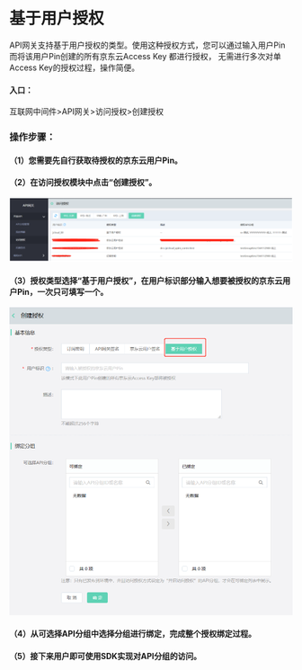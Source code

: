 # 基于用户授权

API网关支持基于用户授权的类型。使用这种授权方式，您可以通过输入用户Pin而将该用户Pin创建的所有京东云Access Key 都进行授权，
无需进行多次对单Access Key的授权过程，操作简便。

#### 入口：
互联网中间件>API网关>访问授权>创建授权

### 操作步骤：
#### （1）您需要先自行获取待授权的京东云用户Pin。

#### （2）在访问授权模块中点击“创建授权”。

  ![访问授权](../../../../../image/Internet-Middleware/API-Gateway/User-based-Auth1.png)
  

#### （3）授权类型选择“基于用户授权”，在用户标识部分输入想要被授权的京东云用户Pin，一次只可填写一个。

  ![访问授权](../../../../../image/Internet-Middleware/API-Gateway/User-based-Auth2.png)

#### （4）从可选择API分组中选择分组进行绑定，完成整个授权绑定过程。
  
#### （5）接下来用户即可使用SDK实现对API分组的访问。
